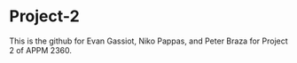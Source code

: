 # Project-2

This is the github for Evan Gassiot, Niko Pappas, and Peter Braza for Project 2 of APPM 2360.
